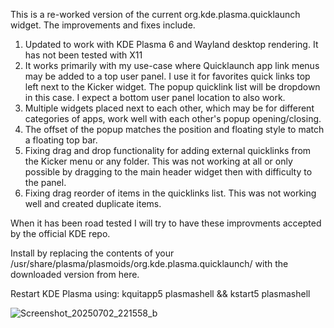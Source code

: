 This is a re-worked version of the current org.kde.plasma.quicklaunch widget. The improvements and fixes include.

1) Updated to work with KDE Plasma 6 and Wayland desktop rendering. It has not been tested with X11
2) It works primarily with my use-case where Quicklaunch app link menus may be added to a top user panel. I use it for favorites quick links top left next to the Kicker widget. The popup quicklink list will be dropdown in this case. I expect a bottom user panel location to also work.
3) Multiple widgets placed next to each other, which may be for different categories of apps, work well with each other's popup opening/closing. 
3) The offset of the popup matches the position and floating style to match a floating top bar.
4) Fixing drag and drop functionality for adding external quicklinks from the Kicker menu or any folder. This was not working at all or only possible by dragging to the main header widget then with difficulty to the panel.
5) Fixing drag reorder of items in the quicklinks list. This was not working well and created duplicate items.

When it has been road tested I will try to have these improvments accepted by the official KDE repo.

Install by replacing the contents of your /usr/share/plasma/plasmoids/org.kde.plasma.quicklaunch/ with the downloaded version from here.

Restart KDE Plasma using: kquitapp5 plasmashell && kstart5 plasmashell

![Screenshot_20250702_221558_b](https://github.com/user-attachments/assets/2bdd486f-25dc-4452-bd96-601fda6da54c)
